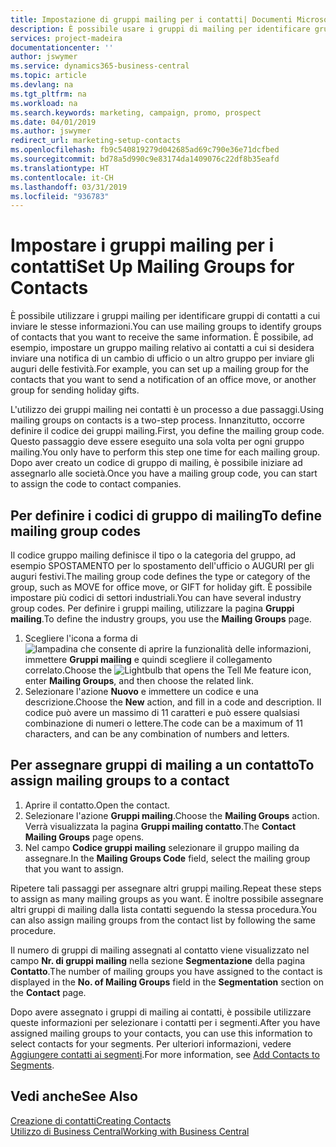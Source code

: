 ```yaml
---
title: Impostazione di gruppi mailing per i contatti| Documenti Microsoft
description: È possibile usare i gruppi di mailing per identificare gruppi di contatti a cui inviare le stesse informazioni, ad esempio per una campagna marketing o promozionale.
services: project-madeira
documentationcenter: ''
author: jswymer
ms.service: dynamics365-business-central
ms.topic: article
ms.devlang: na
ms.tgt_pltfrm: na
ms.workload: na
ms.search.keywords: marketing, campaign, promo, prospect
ms.date: 04/01/2019
ms.author: jswymer
redirect_url: marketing-setup-contacts
ms.openlocfilehash: fb9c540819279d042685ad69c790e36e71dcfbed
ms.sourcegitcommit: bd78a5d990c9e83174da1409076c22df8b35eafd
ms.translationtype: HT
ms.contentlocale: it-CH
ms.lasthandoff: 03/31/2019
ms.locfileid: "936783"
---
```

# <a name="set-up-mailing-groups-for-contacts"></a><span data-ttu-id="1a6f7-103">Impostare i gruppi mailing per i contatti</span><span class="sxs-lookup"><span data-stu-id="1a6f7-103">Set Up Mailing Groups for Contacts</span></span>
<span data-ttu-id="1a6f7-104">È possibile utilizzare i gruppi mailing per identificare gruppi di contatti a cui inviare le stesse informazioni.</span><span class="sxs-lookup"><span data-stu-id="1a6f7-104">You can use mailing groups to identify groups of contacts that you want to receive the same information.</span></span> <span data-ttu-id="1a6f7-105">È possibile, ad esempio, impostare un gruppo mailing relativo ai contatti a cui si desidera inviare una notifica di un cambio di ufficio o un altro gruppo per inviare gli auguri delle festività.</span><span class="sxs-lookup"><span data-stu-id="1a6f7-105">For example, you can set up a mailing group for the contacts that you want to send a notification of an office move, or another group for sending holiday gifts.</span></span>

<span data-ttu-id="1a6f7-106">L'utilizzo dei gruppi mailing nei contatti è un processo a due passaggi.</span><span class="sxs-lookup"><span data-stu-id="1a6f7-106">Using mailing groups on contacts is a two-step process.</span></span> <span data-ttu-id="1a6f7-107">Innanzitutto, occorre definire il codice dei gruppi mailing.</span><span class="sxs-lookup"><span data-stu-id="1a6f7-107">First, you define the mailing group code.</span></span> <span data-ttu-id="1a6f7-108">Questo passaggio deve essere eseguito una sola volta per ogni gruppo mailing.</span><span class="sxs-lookup"><span data-stu-id="1a6f7-108">You only have to perform this step one time for each mailing group.</span></span> <span data-ttu-id="1a6f7-109">Dopo aver creato un codice di gruppo di mailing, è possibile iniziare ad assegnarlo alle società.</span><span class="sxs-lookup"><span data-stu-id="1a6f7-109">Once you have a mailing group code, you can start to assign the code to contact companies.</span></span>

## <a name="to-define-mailing-group-codes"></a><span data-ttu-id="1a6f7-110">Per definire i codici di gruppo di mailing</span><span class="sxs-lookup"><span data-stu-id="1a6f7-110">To define mailing group codes</span></span>
<span data-ttu-id="1a6f7-111">Il codice gruppo mailing definisce il tipo o la categoria del gruppo, ad esempio SPOSTAMENTO per lo spostamento dell'ufficio o AUGURI per gli auguri festivi.</span><span class="sxs-lookup"><span data-stu-id="1a6f7-111">The mailing group code defines the type or category of the group, such as MOVE for office move, or GIFT for holiday gift.</span></span> <span data-ttu-id="1a6f7-112">È possibile impostare più codici di settori industriali.</span><span class="sxs-lookup"><span data-stu-id="1a6f7-112">You can have several industry group codes.</span></span> <span data-ttu-id="1a6f7-113">Per definire i gruppi mailing, utilizzare la pagina **Gruppi mailing**.</span><span class="sxs-lookup"><span data-stu-id="1a6f7-113">To define the industry groups, you use the **Mailing Groups** page.</span></span>

1. <span data-ttu-id="1a6f7-114">Scegliere l'icona a forma di ![lampadina che consente di aprire la funzionalità delle informazioni](media/ui-search/search_small.png "Informazioni sull'operazione che si desidera eseguire"), immettere **Gruppi mailing** e quindi scegliere il collegamento correlato.</span><span class="sxs-lookup"><span data-stu-id="1a6f7-114">Choose the ![Lightbulb that opens the Tell Me feature](media/ui-search/search_small.png "Tell me what you want to do") icon, enter **Mailing Groups**, and then choose the related link.</span></span>
2. <span data-ttu-id="1a6f7-115">Selezionare l'azione **Nuovo** e immettere un codice e una descrizione.</span><span class="sxs-lookup"><span data-stu-id="1a6f7-115">Choose the **New** action, and fill in a code and description.</span></span> <span data-ttu-id="1a6f7-116">Il codice può avere un massimo di 11 caratteri e può essere qualsiasi combinazione di numeri o lettere.</span><span class="sxs-lookup"><span data-stu-id="1a6f7-116">The code can be a maximum of 11 characters, and can be any combination of numbers and letters.</span></span>

## <a name="AssignMailGroupContact"></a> <span data-ttu-id="1a6f7-117">Per assegnare gruppi di mailing a un contatto</span><span class="sxs-lookup"><span data-stu-id="1a6f7-117">To assign mailing groups to a contact</span></span>
1. <span data-ttu-id="1a6f7-118">Aprire il contatto.</span><span class="sxs-lookup"><span data-stu-id="1a6f7-118">Open the contact.</span></span>
2. <span data-ttu-id="1a6f7-119">Selezionare l'azione **Gruppi mailing**.</span><span class="sxs-lookup"><span data-stu-id="1a6f7-119">Choose the **Mailing Groups** action.</span></span> <span data-ttu-id="1a6f7-120">Verrà visualizzata la pagina **Gruppi mailing contatto**.</span><span class="sxs-lookup"><span data-stu-id="1a6f7-120">The **Contact Mailing Groups** page opens.</span></span>
3. <span data-ttu-id="1a6f7-121">Nel campo **Codice gruppi mailing** selezionare il gruppo mailing da assegnare.</span><span class="sxs-lookup"><span data-stu-id="1a6f7-121">In the **Mailing Groups Code** field, select the mailing group that you want to assign.</span></span>

<span data-ttu-id="1a6f7-122">Ripetere tali passaggi per assegnare altri gruppi mailing.</span><span class="sxs-lookup"><span data-stu-id="1a6f7-122">Repeat these steps to assign as many mailing groups as you want.</span></span> <span data-ttu-id="1a6f7-123">È inoltre possibile assegnare altri gruppi di mailing dalla lista contatti seguendo la stessa procedura.</span><span class="sxs-lookup"><span data-stu-id="1a6f7-123">You can also assign mailing groups from the contact list by following the same procedure.</span></span>

<span data-ttu-id="1a6f7-124">Il numero di gruppi di mailing assegnati al contatto viene visualizzato nel campo **Nr. di gruppi mailing** nella sezione **Segmentazione** della pagina **Contatto**.</span><span class="sxs-lookup"><span data-stu-id="1a6f7-124">The number of mailing groups you have assigned to the contact is displayed in the **No. of Mailing Groups** field in the **Segmentation** section on the **Contact** page.</span></span>

<span data-ttu-id="1a6f7-125">Dopo avere assegnato i gruppi di mailing ai contatti, è possibile utilizzare queste informazioni per selezionare i contatti per i segmenti.</span><span class="sxs-lookup"><span data-stu-id="1a6f7-125">After you have assigned mailing groups to your contacts, you can use this information to select contacts for your segments.</span></span> <span data-ttu-id="1a6f7-126">Per ulteriori informazioni, vedere [Aggiungere contatti ai segmenti](marketing-add-contact-segment.md).</span><span class="sxs-lookup"><span data-stu-id="1a6f7-126">For more information, see [Add Contacts to Segments](marketing-add-contact-segment.md).</span></span>

## <a name="see-also"></a><span data-ttu-id="1a6f7-127">Vedi anche</span><span class="sxs-lookup"><span data-stu-id="1a6f7-127">See Also</span></span>
[<span data-ttu-id="1a6f7-128">Creazione di contatti</span><span class="sxs-lookup"><span data-stu-id="1a6f7-128">Creating Contacts</span></span>](marketing-create-contact-companies.md)  
[<span data-ttu-id="1a6f7-129">Utilizzo di Business Central</span><span class="sxs-lookup"><span data-stu-id="1a6f7-129">Working with Business Central</span></span>](ui-work-product.md)
